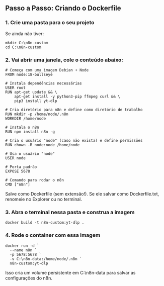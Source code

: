 ## Passo a Passo: Criando o Dockerfile


### 1. Crie uma pasta para o seu projeto

Se ainda não tiver:

```
mkdir C:\n8n-custom
cd C:\n8n-custom
```

### 2. Vai abrir uma janela, cole o conteúdo abaixo:

```
# Começa com uma imagem Debian + Node
FROM node:18-bullseye

# Instala dependências necessárias
USER root
RUN apt-get update && \
    apt-get install -y python3-pip ffmpeg curl && \
    pip3 install yt-dlp

# Cria diretório para n8n e define como diretório de trabalho
RUN mkdir -p /home/node/.n8n
WORKDIR /home/node

# Instala o n8n
RUN npm install n8n -g

# Cria o usuário "node" (caso não exista) e define permissões
RUN chown -R node:node /home/node

# Usa o usuário "node"
USER node

# Porta padrão
EXPOSE 5678

# Comando para rodar o n8n
CMD ["n8n"]

```

Salve como Dockerfile (sem extensão!). Se ele salvar como Dockerfile.txt, renomeie no Explorer ou no terminal.

### 3. Abra o terminal nessa pasta e construa a imagem

```
docker build -t n8n-custom:yt-dlp .
```

### 4. Rode o container com essa imagem

```
docker run -d `
  --name n8n `
  -p 5678:5678 `
  -v C:\n8n-data:/home/node/.n8n `
  n8n-custom:yt-dlp
```
   
Isso cria um volume persistente em C:\n8n-data para salvar as configurações do n8n.
